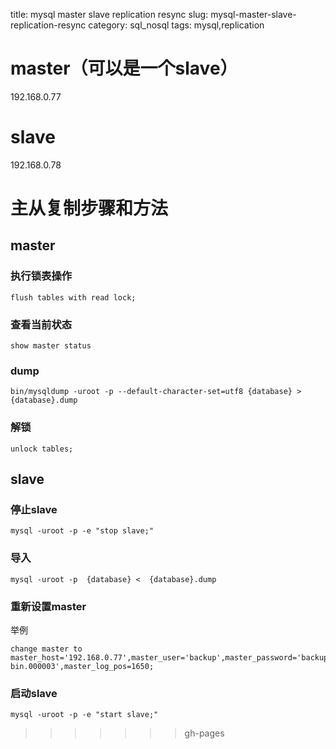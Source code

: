 title: mysql master slave replication resync
slug: mysql-master-slave-replication-resync
category: sql_nosql
tags: mysql,replication

# master（可以是一个slave）
192.168.0.77

# slave
192.168.0.78

# 主从复制步骤和方法
## master
### 执行锁表操作

	flush tables with read lock;
### 查看当前状态

	show master status

### dump

	bin/mysqldump -uroot -p --default-character-set=utf8 {database} > {database}.dump

### 解锁
	
	unlock tables;

## slave
###  停止slave

	mysql -uroot -p -e "stop slave;"
### 导入

	mysql -uroot -p  {database} <  {database}.dump
### 重新设置master
举例

	change master to master_host='192.168.0.77',master_user='backup',master_password='backup',master_log_file='mysql-bin.000003',master_log_pos=1650;

### 启动slave

	mysql -uroot -p -e "start slave;"
>>>>>>> gh-pages
